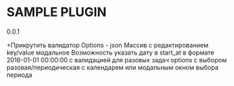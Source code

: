 # SAMPLE PLUGIN

0.0.1

+Прикрутить валидатор
Options - json Массив с редактированием key/value модальное
Возможность указать дату в start_at в формате 2016-01-01 00:00:00 с валидацией для разовых задач
options c выбором разовая/периодическая с календарем или модальным окном выбора периода